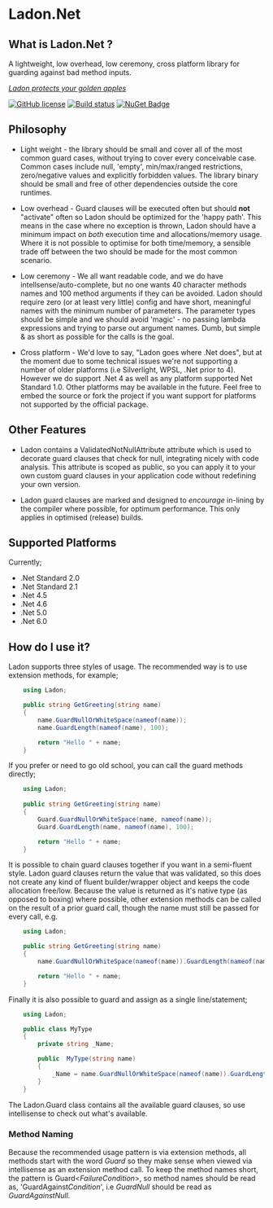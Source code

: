 # Ladon.Net

## What is Ladon.Net ?
A lightweight, low overhead, low ceremony, cross platform library for guarding against bad method inputs.

*[Ladon protects your golden apples](https://en.wikipedia.org/wiki/Ladon_(mythology))*

[![GitHub license](https://img.shields.io/github/license/mashape/apistatus.svg)](https://github.com/Yortw/Ladon.Net/blob/master/LICENSE) [![Build status](https://ci.appveyor.com/api/projects/status/waxmch4c6sm96vaa?svg=true)](https://ci.appveyor.com/project/Yortw/ladon-net) [![NuGet Badge](https://buildstats.info/nuget/Ladon.Net)](https://www.nuget.org/packages/Ladon.Net/)

## Philosophy

* Light weight - the library should be small and cover all of the most common guard cases, without trying to cover every conceivable case. Common cases include null, 'empty', min/max/ranged restrictions, zero/negative values and explicitly forbidden values. The library binary should be small and free of other dependencies outside the core runtimes.

* Low overhead - Guard clauses will be executed often but should **not** "activate" often so Ladon should be optimized for the 'happy path'. This means in the case where no exception is thrown, Ladon should have a minimum impact on *both* execution time and allocations/memory usage. Where it is not possible to optimise for both time/memory, a sensible trade off between the two should be made for the most common scenario.

* Low ceremony - We all want readable code, and we do have intellsense/auto-complete, but no one wants 40 character methods names and 100 method arguments if they can be avoided. Ladon should require zero (or at least very little) config and have short, meaningful names with the minimum number of parameters. The parameter types should be simple and we should avoid 'magic' - no passing lambda expressions and trying to parse out argument names. Dumb, but simple & as short as possible for the calls is the goal.

* Cross platform - We'd love to say, "Ladon goes where .Net does", but at the moment due to some technical issues we're not supporting a number of older platforms (i.e Silverlight, WPSL, .Net prior to 4). However we do support .Net 4 as well as any platform supported Net Standard 1.0. Other platforms may be available in the future. Feel free to embed the source or fork the project if you want support for platforms not supported by the official package.

## Other Features

* Ladon contains a ValidatedNotNullAttribute attribute which is used to decorate guard clauses that check for null, integrating nicely with code analysis. This attribute is scoped as public, so you can apply it to your own custom guard clauses in your application code without redefining your own version.

* Ladon guard clauses are marked and designed to *encourage* in-lining by the compiler where possible, for optimum performance. This only applies in optimised (release) builds.

## Supported Platforms
Currently;

* .Net Standard 2.0
* .Net Standard 2.1
* .Net 4.5
* .Net 4.6
* .Net 5.0
* .Net 6.0

## How do I use it?

Ladon supports three styles of usage. The recommended way is to use extension methods, for example;

```c#
    using Ladon;

    public string GetGreeting(string name)
    {
        name.GuardNullOrWhiteSpace(nameof(name));
        name.GuardLength(nameof(name), 100);

        return "Hello " + name;
    }
```

If you prefer or need to go old school, you can call the guard methods directly;

```c#
    using Ladon;
    
    public string GetGreeting(string name)
    {
        Guard.GuardNullOrWhiteSpace(name, nameof(name));
        Guard.GuardLength(name, nameof(name), 100);

        return "Hello " + name;
    }
```

It is possible to chain guard clauses together if you want in a semi-fluent style. Ladon guard clauses return the value that was validated, so this does not create any kind of fluent builder/wrapper object and keeps the code allocation free/low. Because the value is returned as it's native type (as opposed to boxing) where possible, other extension methods can be called on the result of a prior guard call, though the name must still be passed for every call, e.g.

```c#
    using Ladon;

    public string GetGreeting(string name)
    {
        name.GuardNullOrWhiteSpace(nameof(name)).GuardLength(nameof(name), 100);

        return "Hello " + name;
    }
```

Finally it is also possible to guard and assign as a single line/statement;

```c#
    using Ladon;

    public class MyType
    {
        private string _Name;

        public  MyType(string name)
        {
            _Name = name.GuardNullOrWhiteSpace(nameof(name)).GuardLength(nameof(name), 100);
        }
    }
```

The Ladon.Guard class contains all the available guard clauses, so use intellisense to check out what's available.

### Method Naming
Because the recommended usage pattern is via extension methods, all methods start with the word *Guard* so they make sense when viewed via intellisense as an extension method call. To keep the method names short, the pattern is Guard&lt;*FailureCondition*&gt;, so method names should be read as, 'GuardAgainst*Condition*', i.e *GuardNull* should be read as *GuardAgainstNull*.

